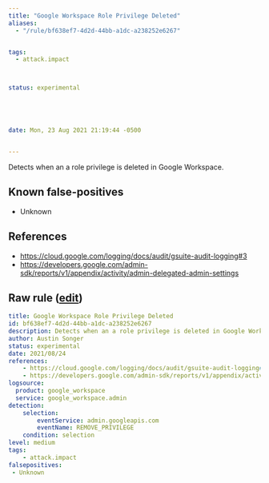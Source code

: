```yaml
---
title: "Google Workspace Role Privilege Deleted"
aliases:
  - "/rule/bf638ef7-4d2d-44bb-a1dc-a238252e6267"


tags:
  - attack.impact



status: experimental





date: Mon, 23 Aug 2021 21:19:44 -0500


---
```


Detects when an a role privilege is deleted in Google Workspace.

<!--more-->


## Known false-positives

* Unknown



## References

* https://cloud.google.com/logging/docs/audit/gsuite-audit-logging#3
* https://developers.google.com/admin-sdk/reports/v1/appendix/activity/admin-delegated-admin-settings


## Raw rule ([edit](https://github.com/SigmaHQ/sigma/edit/master/rules/cloud/gworkspace/gworkspace_role_privilege_deleted.yml))
```yaml
title: Google Workspace Role Privilege Deleted
id: bf638ef7-4d2d-44bb-a1dc-a238252e6267
description: Detects when an a role privilege is deleted in Google Workspace.
author: Austin Songer
status: experimental
date: 2021/08/24
references:
    - https://cloud.google.com/logging/docs/audit/gsuite-audit-logging#3
    - https://developers.google.com/admin-sdk/reports/v1/appendix/activity/admin-delegated-admin-settings
logsource:
  product: google_workspace
  service: google_workspace.admin
detection:
    selection:
        eventService: admin.googleapis.com
        eventName: REMOVE_PRIVILEGE
    condition: selection
level: medium
tags:
    - attack.impact
falsepositives:
 - Unknown
 

```
